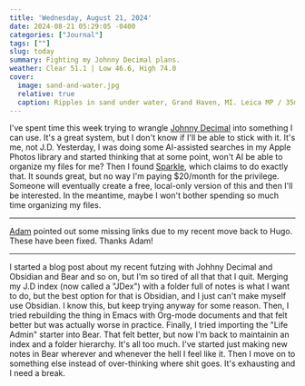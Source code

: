 ```yaml
---
title: 'Wednesday, August 21, 2024'
date: 2024-08-21 05:29:05 -0400
categories: ["Journal"]
tags: [""]
slug: today
summary: Fighting my Johnny Decimal plans.
weather: Clear 51.1 | Low 46.6, High 74.0
cover: 
  image: sand-and-water.jpg
  relative: true
  caption: Ripples in sand under water, Grand Haven, MI. Leica MP / 35mm Summilux / HP5
---
```


I've spent time this week trying to wrangle [Johnny Decimal](https://johnnydecimal.com) into something I can use. It's a great system, but I don't know if I'll be able to stick with it. It's me, not J.D. Yesterday, I was doing some AI-assisted searches in my Apple Photos library and started thinking that at some point, won't AI be able to organize my files for me? Then I found [Sparkle](https://makeitsparkle.co), which claims to do exactly that. It sounds great, but no way I'm paying $20/month for the privilege. Someone will eventually create a free, local-only version of this and then I'll be interested. In the meantime, maybe I won't bother spending so much time organizing my files.

---

[Adam](https://social.lol/@adamsdesk@fosstodon.org) pointed out some missing links due to my recent move back to Hugo. These have been fixed. Thanks Adam!

---

I started a blog post about my recent futzing with Johhny Decimal and Obsidian and Bear and so on, but I'm so tired of all that that I quit. Merging my J.D index (now called a "JDex") with a folder full of notes is what I want to do, but the best option for that is Obsidian, and I just can't make myself use Obsidian. I know this, but keep trying anyway for some reason. Then, I tried rebuilding the thing in Emacs with Org-mode documents and that felt better but was actually worse in practice. Finally, I tried importing the "Life Admin" starter into Bear. That felt better, but now I'm back to maintainin an index and a folder hierarchy. It's all too much. I've started just making new notes in Bear wherever and whenever the hell I feel like it. Then I move on to something else instead of over-thinking where shit goes. It's exhausting and I need a break.